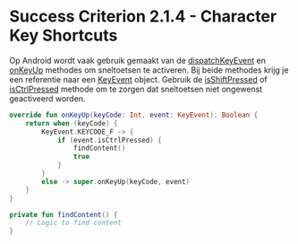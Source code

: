 # Success Criterion 2.1.4 - Character Key Shortcuts

Op Android wordt vaak gebruik gemaakt van de [dispatchKeyEvent](https://developer.android.com/reference/android/view/View#dispatchKeyEvent(android.view.KeyEvent)) en [onKeyUp](https://developer.android.com/reference/android/app/Activity#onKeyUp(int,%20android.view.KeyEvent)) methodes om sneltoetsen te activeren. Bij beide methodes krijg je een referentie naar een [KeyEvent](https://developer.android.com/reference/android/view/KeyEvent) object. Gebruik de [isShiftPressed](https://developer.android.com/reference/android/view/KeyEvent#isShiftPressed()) of [isCtrlPressed](https://developer.android.com/reference/android/view/KeyEvent#isCtrlPressed()) methode om te zorgen dat sneltoetsen niet ongewenst geactiveerd worden.

```kotlin
override fun onKeyUp(keyCode: Int, event: KeyEvent): Boolean {
    return when (keyCode) {
        KeyEvent.KEYCODE_F -> {
            if (event.isCtrlPressed) {
                findContent()
                true
            }
        }
        else -> super.onKeyUp(keyCode, event)
    }
}

private fun findContent() {
    // Logic to find content
}
```
